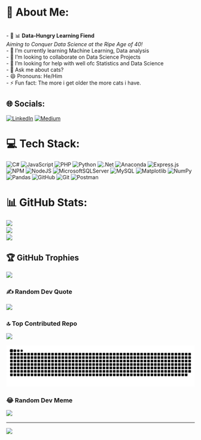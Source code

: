 <!--
**tolgaerdogmus/tolgaerdogmus** is a ✨ _special_ ✨ repository because its `README.md` (this file) appears on your GitHub profile.

Here are some ideas to get you started:

- 🔭 I’m currently working on CRM, Everything about Data and Machine Learning
- 🌱 I’m currently learning Machine Learning, Data analysis
- 👯 I’m looking to collaborate on Data Science Projects
- 🤔 I’m looking for help with well ofc Statistics and Data Science
- 💬 Ask me about cats?
- 😄 Pronouns: He/Him
- ⚡ Fun fact: The more i get older the more cats i have.
-->
# 💫 About Me:
<br>- 🔭 📊 **Data-Hungry Learning Fiend**  
_Aiming to Conquer Data Science at the Ripe Age of 40!_<br>- 🌱 I’m currently learning Machine Learning, Data analysis<br>- 👯 I’m looking to collaborate on Data Science Projects<br>- 🤔 I’m looking for help with well ofc Statistics and Data Science<br>- 💬 Ask me about cats?<br>- 😄 Pronouns: He/Him<br>- ⚡ Fun fact: The more i get older the more cats i have.


## 🌐 Socials:
[![LinkedIn](https://img.shields.io/badge/LinkedIn-%230077B5.svg?logo=linkedin&logoColor=white)](https://linkedin.com/in/tolgaerdogmus) [![Medium](https://img.shields.io/badge/Medium-12100E?logo=medium&logoColor=white)](https://medium.com/@tolgaerdogmus) 

# 💻 Tech Stack:
![C#](https://img.shields.io/badge/c%23-%23239120.svg?style=for-the-badge&logo=csharp&logoColor=white) ![JavaScript](https://img.shields.io/badge/javascript-%23323330.svg?style=for-the-badge&logo=javascript&logoColor=%23F7DF1E) ![PHP](https://img.shields.io/badge/php-%23777BB4.svg?style=for-the-badge&logo=php&logoColor=white) ![Python](https://img.shields.io/badge/python-3670A0?style=for-the-badge&logo=python&logoColor=ffdd54) ![.Net](https://img.shields.io/badge/.NET-5C2D91?style=for-the-badge&logo=.net&logoColor=white) ![Anaconda](https://img.shields.io/badge/Anaconda-%2344A833.svg?style=for-the-badge&logo=anaconda&logoColor=white) ![Express.js](https://img.shields.io/badge/express.js-%23404d59.svg?style=for-the-badge&logo=express&logoColor=%2361DAFB) ![NPM](https://img.shields.io/badge/NPM-%23CB3837.svg?style=for-the-badge&logo=npm&logoColor=white) ![NodeJS](https://img.shields.io/badge/node.js-6DA55F?style=for-the-badge&logo=node.js&logoColor=white) ![MicrosoftSQLServer](https://img.shields.io/badge/Microsoft%20SQL%20Server-CC2927?style=for-the-badge&logo=microsoft%20sql%20server&logoColor=white) ![MySQL](https://img.shields.io/badge/mysql-4479A1.svg?style=for-the-badge&logo=mysql&logoColor=white) ![Matplotlib](https://img.shields.io/badge/Matplotlib-%23ffffff.svg?style=for-the-badge&logo=Matplotlib&logoColor=black) ![NumPy](https://img.shields.io/badge/numpy-%23013243.svg?style=for-the-badge&logo=numpy&logoColor=white) ![Pandas](https://img.shields.io/badge/pandas-%23150458.svg?style=for-the-badge&logo=pandas&logoColor=white) ![GitHub](https://img.shields.io/badge/github-%23121011.svg?style=for-the-badge&logo=github&logoColor=white) ![Git](https://img.shields.io/badge/git-%23F05033.svg?style=for-the-badge&logo=git&logoColor=white) ![Postman](https://img.shields.io/badge/Postman-FF6C37?style=for-the-badge&logo=postman&logoColor=white)
# 📊 GitHub Stats:
![](https://github-readme-stats.vercel.app/api?username=tolgaerdogmus&theme=github_dark_dimmed&hide_border=true&include_all_commits=true&count_private=true)<br/>
![](https://github-readme-streak-stats.herokuapp.com/?user=tolgaerdogmus&theme=github_dark_dimmed&hide_border=true)<br/>
![](https://github-readme-stats.vercel.app/api/top-langs/?username=tolgaerdogmus&theme=github_dark_dimmed&hide_border=true&include_all_commits=true&count_private=true&layout=compact)

## 🏆 GitHub Trophies
![](https://github-profile-trophy.vercel.app/?username=tolgaerdogmus&theme=nord&no-frame=false&no-bg=true&margin-w=4)

### ✍️ Random Dev Quote
![](https://quotes-github-readme.vercel.app/api?type=horizontal&theme=tokyonight)

### 🔝 Top Contributed Repo
![](https://github-contributor-stats.vercel.app/api?username=tolgaerdogmus&limit=5&theme=github_dark_dimmed&combine_all_yearly_contributions=true)

<div align="center"><img src="https://raw.githubusercontent.com/platane/snk/output/github-contribution-grid-snake-dark.svg" /></div>

### 😂 Random Dev Meme
<img src='https://memer-new.vercel.app/' style="height: 400px;"/>

---
[![](https://visitcount.itsvg.in/api?id=tolgaerdogmus&icon=7&color=12)](https://visitcount.itsvg.in)

<!-- Proudly created with GPRM ( https://gprm.itsvg.in ) -->
